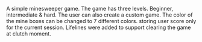 A simple minesweeper game. The game has three levels. Beginner, intermediate & hard. The user can also create a custom game. The color of the mine boxes can be changed to 7 different colors. storing user score only for the current session.
Lifelines were added to support clearing the game at clutch moment.
